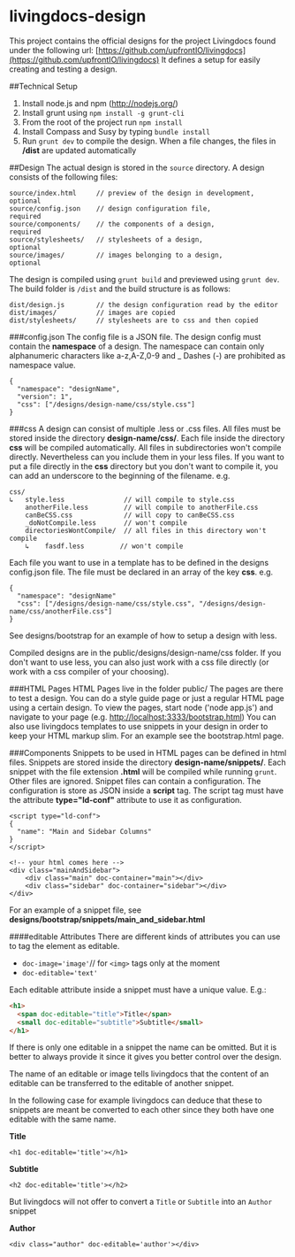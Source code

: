 livingdocs-design
=================

This project contains the official designs for the project Livingdocs found under the following url: [https://github.com/upfrontIO/livingdocs](https://github.com/upfrontIO/livingdocs)
It defines a setup for easily creating and testing a design.

##Technical Setup

  1. Install node.js and npm (http://nodejs.org/)
  2. Install grunt using `npm install -g grunt-cli`
  3. From the root of the project run `npm install`
  4. Install Compass and Susy by typing `bundle install`
  5. Run `grunt dev` to compile the design. When a file changes, the files in **/dist** are updated automatically


##Design
The actual design is stored in the `source` directory.
A design consists of the following files:

    source/index.html     // preview of the design in development,  optional
    source/config.json    // design configuration file,             required
    source/components/    // the components of a design,            required
    source/stylesheets/   // stylesheets of a design,               optional
    source/images/        // images belonging to a design,          optional

The design is compiled using `grunt build` and previewed using `grunt dev`. The build folder is `/dist` and the build structure is as follows:

    dist/design.js        // the design configuration read by the editor
    dist/images/          // images are copied
    dist/stylesheets/     // stylesheets are to css and then copied

###config.json
The config file is a JSON file.
The design config must contain the **namespace** of a design.
The namespace can contain only alphanumeric characters like a-z,A-Z,0-9 and _
Dashes (-) are prohibited as namespace value.

    {
      "namespace": "designName",
      "version": 1",
      "css": ["/designs/design-name/css/style.css"]
    }


###css
A design can consist of multiple .less or .css files. All files must be stored inside the directory **design-name/css/**.
Each file inside the directory **css** will be compiled automatically.
All files in subdirectories won't compile directly. Nevertheless can you include them in your less files.
If you want to put a file directly in the **css** directory but you don't want to compile it,
you can add an underscore to the beginning of the filename.
e.g.

    css/
    ↳   style.less               // will compile to style.css
        anotherFile.less         // will compile to anotherFile.css
        canBeCSS.css             // will copy to canBeCSS.css
        _doNotCompile.less       // won't compile
        directoriesWontCompile/  // all files in this directory won't compile
        ↳    fasdf.less         // won't compile


Each file you want to use in a template has to be defined in the designs config.json file.
The file must be declared in an array of the key **css**.
e.g.

    {
      "namespace": "designName"
      "css": ["/designs/design-name/css/style.css", "/designs/design-name/css/anotherFile.css"]
    }


See designs/bootstrap for an example of how to setup a design with less.

Compiled designs are in the public/designs/design-name/css folder. If you don't want to use less, you can also just work with a css file directly (or work with a css compiler of your choosing).

###HTML Pages
HTML Pages live in the folder public/
The pages are there to test a design. You can do a style guide page or just a regular HTML page using a certain design.
To view the pages, start node ('node app.js') and navigate to your page (e.g. [http://localhost:3333/bootstrap.html](http://localhost:3333/bootstrap.html))
You can also use livingdocs templates to use snippets in your design in order to keep your HTML markup slim. For an example see the bootstrap.html page.

###Components
Snippets to be used in HTML pages can be defined in html files.
Snippets are stored inside the directory **design-name/snippets/**.
Each snippet with the file extension **.html** will be compiled while running `grunt`. Other files are ignored.
Snippet files can contain a configuration.  The configuration is store as JSON inside a **script** tag.
The script tag must have the attribute **type="ld-conf"** attribute to use it as configuration.

    <script type="ld-conf">
    {
      "name": "Main and Sidebar Columns"
    }
    </script>

    <!-- your html comes here -->
    <div class="mainAndSidebar">
        <div class="main" doc-container="main"></div>
        <div class="sidebar" doc-container="sidebar"></div>
    </div>

For an example of a snippet file, see **designs/bootstrap/snippets/main_and_sidebar.html**

####editable Attributes
There are different kinds of attributes you can use to tag the element as editable.

- `doc-image='image'`// for `<img>` tags only at the moment
- `doc-editable='text'`

Each editable attribute inside a snippet must have a unique value. E.g.:
```html
<h1>
  <span doc-editable="title">Title</span>
  <small doc-editable="subtitle">Subtitle</small>
</h1>
```

If there is only one editable in a snippet the name can be omitted.
But it is better to always provide it since it gives you better control over the design.

The name of an editable or image tells livingdocs that the content of an editable can
be transferred to the editable of another snippet.

In the following case for example livingdocs can deduce that these to snippets
are meant be converted to each other since they both have one editable with the same name.

**Title**
```
<h1 doc-editable='title'></h1>
```

**Subtitle**
```
<h2 doc-editable='title'></h2>
```

But livingdocs will not offer to convert a `Title` or `Subtitle` into an `Author` snippet

**Author**
```
<div class="author" doc-editable='author'></div>
```






